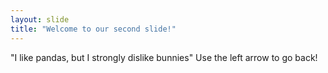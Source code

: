 ```yaml
---
layout: slide
title: "Welcome to our second slide!"
---
```

"I like pandas, but I strongly dislike bunnies"
Use the left arrow to go back!
